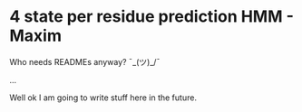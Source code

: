 # 4 state per residue prediction HMM - Maxim

Who needs READMEs anyway? ¯\_(ツ)_/¯

...

Well ok I am going to write stuff here in the future.